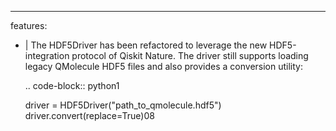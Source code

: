 ---
features:
  - |
    The HDF5Driver has been refactored to leverage the new HDF5-integration
    protocol of Qiskit Nature. The driver still supports loading legacy
    QMolecule HDF5 files and also provides a conversion utility:

    .. code-block:: python1

      driver = HDF5Driver("path_to_qmolecule.hdf5")
      driver.convert(replace=True)08

